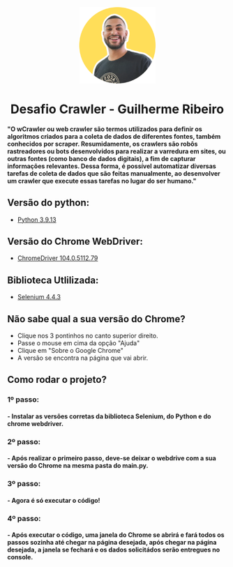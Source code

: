 <div align="center">
<img src="https://github.com/guilhermerm99/desafio-crawler/blob/main/eu.png" width="175px">
</div>
<h1 align="center">Desafio Crawler - Guilherme Ribeiro</h1>
<h4 align="left">"O wCrawler ou web crawler são termos utilizados para definir os algoritmos criados para a coleta de dados de diferentes fontes, também conhecidos por scraper. Resumidamente, os crawlers são robôs rastreadores ou bots desenvolvidos para realizar a varredura em sites, ou outras fontes (como banco de dados digitais), a fim de capturar informações relevantes. Dessa forma, é possível automatizar diversas tarefas de coleta de dados que são feitas manualmente, ao desenvolver um crawler que execute essas tarefas no lugar do ser humano."</h4>

<h3 align="left">

## Versão do python:
- [Python 3.9.13](https://www.python.org/downloads/release/python-3913/)

## Versão do Chrome WebDriver:
- [ChromeDriver 104.0.5112.79](https://chromedriver.chromium.org/downloads)
 
 ## Biblioteca Utlilizada:
- [Selenium 4.4.3](https://pypi.org/project/selenium/)
 
## Não sabe qual a sua versão do Chrome?
- Clique nos 3 pontinhos no canto superior direito.
- Passe o mouse em cima da opção "Ajuda"
- Clique em "Sobre o Google Chrome"
- A versão se encontra na página que vai abrir.
</h3>

<h2 align="left">Como rodar o projeto?</h2>

<h3 align="left">
 
 <h3>
1º passo:
  </h3>
 
  <h4>
  - Instalar as versões corretas da biblioteca Selenium, do Python e do chrome webdriver.</h4>
 
 <h3>
2º passo:
  </h3>
 
  <h4>
  - Após realizar o primeiro passo, deve-se deixar o webdrive com a sua versão do Chrome na mesma pasta do main.py.</h4>
 
 <h3>
3º passo:
  </h3>
 
  <h4>
  - Agora é só executar o código!</h4>
  
   <h3>
4º passo:
  </h3>
 
 <h4>
  - Após executar o código, uma janela do Chrome se abrirá e fará todos os passos sozinha até chegar na página desejada, após chegar na página desejada, a janela se fechará e os dados solicitádos serão entregues no console.</h4>

 
</h3>


